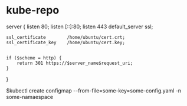 # kube-repo

server {
    listen   80;
    listen   [::]:80;
    listen   443 default_server ssl;

 

    ssl_certificate        /home/ubuntu/cert.crt;
    ssl_certificate_key    /home/ubuntu/cert.key;


    if ($scheme = http) {
        return 301 https://$server_name$request_uri;
    }
}


$kubectl create configmap  --from-file=some-key=some-config.yaml -n some-namaespace
